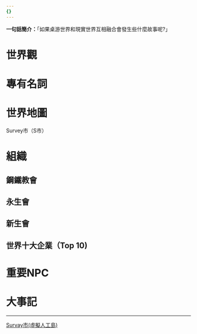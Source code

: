 ```yaml
---
{}
---
```

**一句話簡介：**「如果桌游世界和現實世界互相融合會發生些什麼故事呢?」

# 世界觀



# 專有名詞
# 世界地圖
Survey市（S市）

# 組織
## 鋼鐵教會
## 永生會
## 新生會
## 世界十大企業（Top 10)

# 重要NPC

# 大事記


---
[Survay市(虛擬人工島)](https://docs.google.com/document/d/1u2lqWFgYXdhiEDel06afIX3gtZErvYef/edit)
